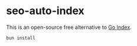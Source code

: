 # seo-auto-index

This is an open-source free alternative to [Go Index](https://goindex.me/).

```bash
bun install
```
